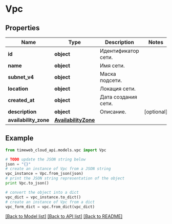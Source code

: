 # Vpc


## Properties
Name | Type | Description | Notes
------------ | ------------- | ------------- | -------------
**id** | **object** | Идентификатор сети. | 
**name** | **object** | Имя сети. | 
**subnet_v4** | **object** | Маска подсети. | 
**location** | **object** | Локация сети. | 
**created_at** | **object** | Дата создания сети. | 
**description** | **object** | Описание. | [optional] 
**availability_zone** | [**AvailabilityZone**](AvailabilityZone.md) |  | 

## Example

```python
from timeweb_cloud_api.models.vpc import Vpc

# TODO update the JSON string below
json = "{}"
# create an instance of Vpc from a JSON string
vpc_instance = Vpc.from_json(json)
# print the JSON string representation of the object
print Vpc.to_json()

# convert the object into a dict
vpc_dict = vpc_instance.to_dict()
# create an instance of Vpc from a dict
vpc_form_dict = vpc.from_dict(vpc_dict)
```
[[Back to Model list]](../README.md#documentation-for-models) [[Back to API list]](../README.md#documentation-for-api-endpoints) [[Back to README]](../README.md)



